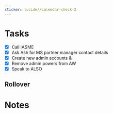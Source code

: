 ```yaml
---
sticker: lucide//calendar-check-2
---
```

# Tasks
- [x] Call IASME
- [x] Ask Ash for MS partner manager contact details
- [x] Create new admin accounts & 
- [x] Remove admin powers from AW
- [x] Speak to ALSO
## Rollover

# Notes